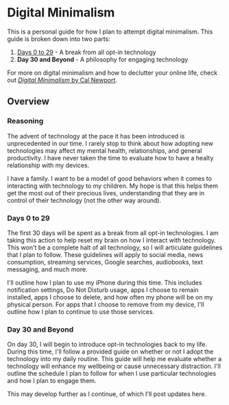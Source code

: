 # Digital Minimalism

This is a personal guide for how I plan to attempt digital minimalism. This guide is broken down into two parts:

1. [Days 0 to 29](./days_0_to_29) - A break from all opt-in technology
2. **Day 30 and Beyond** - A philosophy for engaging technology

For more on digital minimalism and how to declutter your online life, check out [_Digital Minimalism_ by Cal Newport][digital_minimalism_book].

## Overview

### Reasoning

The advent of technology at the pace it has been introduced is unprecedented in our time. I rarely stop to think about how adopting new technologies may affect my mental health, relationships, and general productivity. I have never taken the time to evaluate how to have a healty relationship with my devices.

I have a family. I want to be a model of good behaviors when it comes to interacting with technology to my children. My hope is that this helps them get the most out of their precious lives, understanding that they are in control of their technology (not the other way around).

### Days 0 to 29

The first 30 days will be spent as a break from all opt-in technologies. I am taking this action to help reset my brain on how I interact with technology. This won't be a complete halt of all technology, so I will articulate guidelines that I plan to follow. These guidelines will apply to social media, news consumption, streaming services, Google searches, audiobooks, text messaging, and much more.

I'll outline how I plan to use my iPhone during this time. This includes notification settings, Do Not Disturb usage, apps I choose to remain installed, apps I choose to delete, and how often my phone will be on my physical person. For apps that I choose to remove from my device, I'll outline how I plan to continue to use those services.

### Day 30 and Beyond

On day 30, I will begin to introduce opt-in technologies back to my life. During this time, I'll follow a provided guide on whether or not I adopt the technology into my daily routine. This guide will help me evaluate whether a technology will enhance my wellbeing or cause unnecessary distraction. I'll outline the schedule I plan to follow for when I use particular technologies and how I plan to engage them.

This may develop further as I continue, of which I'll post updates here.

[digital_minimalism_book]: https://www.calnewport.com/books/digital-minimalism/

